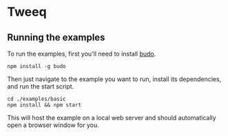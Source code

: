 # Tweeq

## Running the examples

To run the examples, first you'll need to install [budo](https://github.com/mattdesl/budo).

    npm install -g budo

Then just navigate to the example you want to run, install its dependencies, and run the start script.

    cd ./examples/basic
    npm install && npm start

This will host the example on a local web server and should automatically open a browser window for you.
